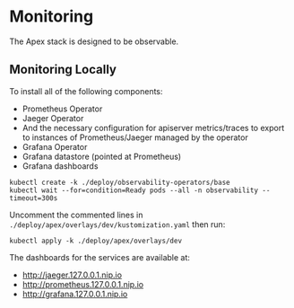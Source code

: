 # Monitoring

The Apex stack is designed to be observable.

## Monitoring Locally

To install all of the following components:

- Prometheus Operator
- Jaeger Operator
- And the necessary configuration for apiserver metrics/traces to export to instances of Prometheus/Jaeger managed by the operator
- Grafana Operator
- Grafana datastore (pointed at Prometheus)
- Grafana dashboards

```console
kubectl create -k ./deploy/observability-operators/base
kubectl wait --for=condition=Ready pods --all -n observability --timeout=300s
```

Uncomment the commented lines in `./deploy/apex/overlays/dev/kustomization.yaml` then run:

```console
kubectl apply -k ./deploy/apex/overlays/dev
```

The dashboards for the services are available at:

- <http://jaeger.127.0.0.1.nip.io>
- <http://prometheus.127.0.0.1.nip.io>
- <http://grafana.127.0.0.1.nip.io>
